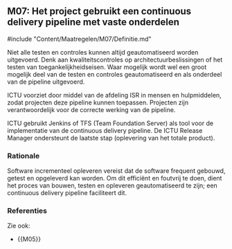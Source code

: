 ## M07: Het project gebruikt een continuous delivery pipeline met vaste onderdelen

#include "Content/Maatregelen/M07/Definitie.md"

Niet alle testen en controles kunnen altijd geautomatiseerd worden uitgevoerd. Denk aan kwaliteitscontroles op architectuurbeslissingen of het testen van toegankelijkheidseisen. Waar mogelijk wordt wel een groot mogelijk deel van de testen en controles geautomatiseerd en als onderdeel van de pipeline uitgevoerd.

ICTU voorziet door middel van de afdeling ISR in mensen en hulpmiddelen, zodat projecten deze pipeline kunnen toepassen. Projecten zijn verantwoordelijk voor de correcte werking van de pipeline.

ICTU gebruikt Jenkins of TFS (Team Foundation Server) als tool voor de implementatie van de continuous delivery pipeline. De ICTU Release Manager ondersteunt de laatste stap (oplevering van het totale product).

### Rationale

Software incrementeel opleveren vereist dat de software frequent gebouwd, getest en opgeleverd kan worden. Om dit efficiënt en foutvrij te doen, dient het proces van bouwen, testen en opleveren geautomatiseerd te zijn; een continuous delivery pipeline faciliteert dit.

### Referenties

Zie ook:

* {{M05}}
